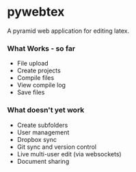 pywebtex
========

A pyramid web application for editing latex.

### What Works - so far

- File upload
- Create projects
- Compile files
- View compile log
- Save files


### What doesn't yet work

- Create subfolders
- User management
- Dropbox sync
- Git sync and version control
- Live multi-user edit (via websockets)
- Document sharing

